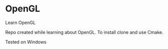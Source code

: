 # OpenGL
Learn OpenGL


Repo created while learning about OpenGL. To install clone and use Cmake.

Tested on Windows
